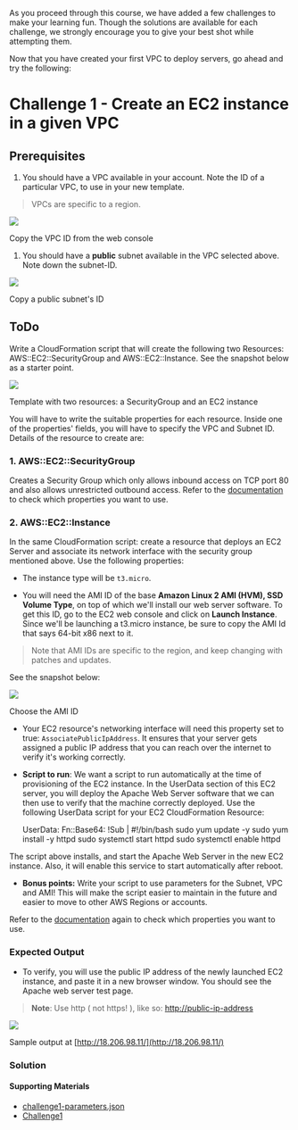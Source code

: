 As you proceed through this course, we have added a few challenges to make your learning fun. Though the solutions are available for each challenge, we strongly encourage you to give your best shot while attempting them.

Now that you have created your first VPC to deploy servers, go ahead and try the following:

# Challenge 1 - Create an EC2 instance in a given VPC

## Prerequisites

1. You should have a VPC available in your account. Note the ID of a particular VPC, to use in your new template.
> 
> VPCs are specific to a region.

![](https://video.udacity-data.com/topher/2021/February/602b9a63_screenshot-2021-02-16-at-3.36.55-pm/screenshot-2021-02-16-at-3.36.55-pm.png)

Copy the VPC ID from the web console

1. You should have a **public** subnet available in the VPC selected above. Note down the subnet-ID.

![](https://video.udacity-data.com/topher/2021/February/602b9a88_screenshot-2021-02-16-at-3.37.51-pm/screenshot-2021-02-16-at-3.37.51-pm.png)

Copy a public subnet's ID

## ToDo

Write a CloudFormation script that will create the following two Resources: AWS::EC2::SecurityGroup and AWS::EC2::Instance. See the snapshot below as a starter point.

![](https://video.udacity-data.com/topher/2021/February/602b9c2a_screenshot-2021-02-16-at-3.48.43-pm/screenshot-2021-02-16-at-3.48.43-pm.png)

Template with two resources: a SecurityGroup and an EC2 instance

You will have to write the suitable properties for each resource. Inside one of the properties' fields, you will have to specify the VPC and Subnet ID. Details of the resource to create are:

### 1\. AWS::EC2::SecurityGroup

Creates a Security Group which only allows inbound access on TCP port 80 and also allows unrestricted outbound access. Refer to the [documentation](https://docs.aws.amazon.com/AWSCloudFormation/latest/UserGuide/aws-properties-ec2-security-group.html) to check which properties you want to use.

### 2\. AWS::EC2::Instance

In the same CloudFormation script: create a resource that deploys an EC2 Server and associate its network interface with the security group mentioned above. Use the following properties:

* The instance type will be `t3.micro`.

* You will need the AMI ID of the base **Amazon Linux 2 AMI (HVM), SSD Volume Type**, on top of which we'll install our web server software. To get this ID, go to the EC2 web console and click on **Launch Instance**. Since we'll be launching a t3.micro instance, be sure to copy the AMI Id that says 64-bit x86 next to it.
> 
> Note that AMI IDs are specific to the region, and keep changing with patches and updates.

See the snapshot below:

![](https://video.udacity-data.com/topher/2021/February/602b86eb_screenshot-2021-02-16-at-2.18.30-pm/screenshot-2021-02-16-at-2.18.30-pm.png)

Choose the AMI ID

* Your EC2 resource's networking interface will need this property set to true: `AssociatePublicIpAddress`. It ensures that your server gets assigned a public IP address that you can reach over the internet to verify it's working correctly.

* **Script to run**: We want a script to run automatically at the time of provisioning of the EC2 instance. In the UserData section of this EC2 server, you will deploy the Apache Web Server software that we can then use to verify that the machine correctly deployed. Use the following UserData script for your EC2 CloudFormation Resource:
    
     UserData: Fn::Base64: !Sub | #!/bin/bash sudo yum update -y sudo yum install -y httpd sudo systemctl start httpd sudo systemctl enable httpd 

The script above installs, and start the Apache Web Server in the new EC2 instance. Also, it will enable this service to start automatically after reboot.

* **Bonus points:** Write your script to use parameters for the Subnet, VPC and AMI! This will make the script easier to maintain in the future and easier to move to other AWS Regions or accounts.

Refer to the [documentation](https://docs.aws.amazon.com/AWSCloudFormation/latest/UserGuide/aws-properties-ec2-instance.html) again to check which properties you want to use.

### Expected Output

* To verify, you will use the public IP address of the newly launched EC2 instance, and paste it in a new browser window. You should see the Apache web server test page.
> 
> **Note**: Use http ( not https! ), like so: [http://public-ip-address](http://public-ip-address/)

![](https://video.udacity-data.com/topher/2021/February/602ba1a2_screenshot-2021-02-16-at-4.12.14-pm/screenshot-2021-02-16-at-4.12.14-pm.png)

Sample output at [http://18.206.98.11/](http://18.206.98.11/)

### Solution

#### Supporting Materials

* [challenge1-parameters.json](https://video.udacity-data.com/topher/2021/February/602ba301_challenge1-parameters/challenge1-parameters.json)
* [Challenge1](https://video.udacity-data.com/topher/2021/June/60d45c87_challenge1/challenge1.yml)

